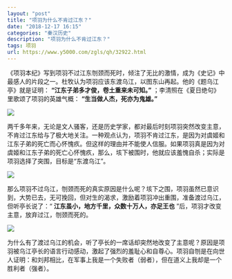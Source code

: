 ```yaml
---
layout: "post"
title: "项羽为什么不肯过江东？"
date: "2018-12-17 16:15"
categories: "秦汉历史"
description: "项羽为什么不肯过江东？"
tags: 项羽
url: https://www.y5000.com/zgls/qh/32922.html
---
```






《项羽本纪》写到项羽不过江东刎颈而死时，倾注了无比的激情，成为《史记》中最感人的片段之一。杜牧认为项羽应该东渡乌江，以图东山再起。他的《题乌江亭》就是证明：
**“江东子弟多才俊，卷土重来未可知。”** ；李清照在《夏日绝句》里歌颂了项羽的英雄气概： **“生当做人杰，死亦为鬼雄。”**

![](https://img.y5000.com/uploads/allimg/180913/11133RX9-0.jpg)

两千多年来，无论是文人骚客，还是历史学家，都对最后时刻项羽突然改变主意，不肯过江东给与了极大地关注。一种观点认为，项羽不肯过江东，是因为对虞姬和江东子弟的死亡而心怀愧疚。但这样的理由并不能使人信服。如果项羽真是因为对虞姬和江东子弟的死亡心怀愧疚，那么，垓下被围时，他就应该羞愧自杀；实际是项羽选择了突围，目标是“东渡乌江”。

![](https://img.y5000.com/uploads/allimg/180913/0934064304-1.jpg)

那么项羽不过乌江，刎颈而死的真实原因是什么呢？垓下之围，项羽虽然已意识到，大势已去，无可挽回，但对生的渴求，激励着项羽冲出重围，准备渡过乌江，但听亭长说了：“
**江东虽小，地方千里，众数十万人，亦足王也** ”后，项羽才改变主意，放弃过江，刎颈而死的。

![](https://img.y5000.com/uploads/allimg/180913/0934064G0-2.jpg)

为什么有了渡过乌江的机会，听了亭长的一席话却突然地改变了主意呢？原因是项羽被乌江亭长的语言行动感动，激起了强烈的羞耻心和自尊心。项羽自刎是在向世人证明：和刘邦相比，在军事上我是一个失败者（弱者），但在道义上我却是一个胜利者（强者）。
